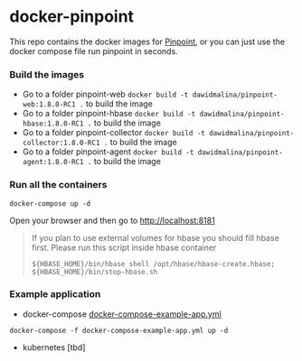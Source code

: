 # docker-pinpoint

This repo contains the docker images for [Pinpoint](https://github.com/naver/pinpoint), or you can just use the docker compose file run pinpoint in seconds.

### Build the images
* Go to a folder pinpoint-web `docker build -t dawidmalina/pinpoint-web:1.8.0-RC1 .` to build the image
* Go to a folder pinpoint-hbase `docker build -t dawidmalina/pinpoint-hbase:1.8.0-RC1 .` to build the image
* Go to a folder pinpoint-collector `docker build -t dawidmalina/pinpoint-collector:1.8.0-RC1 .` to build the image
* Go to a folder pinpoint-agent `docker build -t dawidmalina/pinpoint-agent:1.8.0-RC1 .` to build the image

### Run all the containers
```
docker-compose up -d
```

Open your browser and then go to <http://localhost:8181>

> If you plan to use external volumes for hbase you should fill hbase first.
> Please run this script inside hbase container
> ```
> ${HBASE_HOME}/bin/hbase shell /opt/hbase/hbase-create.hbase; ${HBASE_HOME}/bin/stop-hbase.sh
> ```

### Example application
* docker-compose [docker-compose-example-app.yml](docker-compose-example-app.yml)
```
docker-compose -f docker-compose-example-app.yml up -d
```
* kubernetes [tbd]
